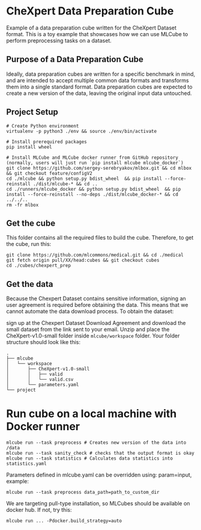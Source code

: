 # CheXpert Data Preparation Cube
Example of a data preparation cube written for the CheXpert Dataset format. This is a toy example that showcases how we can use MLCube to perform preprocessing tasks on a dataset. 

## Purpose of a Data Preparation Cube
Ideally, data preparation cubes are written for a specific benchmark in mind, and are intended to accept multiple common data formats and transforms them into a single standard format. Data preparation cubes are expected to create a new version of the data, leaving the original input data untouched.

## Project Setup
```
# Create Python environment 
virtualenv -p python3 ./env && source ./env/bin/activate

# Install prerequired packages
pip install wheel

# Install MLCube and MLCube docker runner from GitHub repository (normally, users will just run `pip install mlcube mlcube_docker`)
git clone https://github.com/sergey-serebryakov/mlbox.git && cd mlbox && git checkout feature/configV2
cd ./mlcube && python setup.py bdist_wheel  && pip install --force-reinstall ./dist/mlcube-* && cd ..
cd ./runners/mlcube_docker && python setup.py bdist_wheel  && pip install --force-reinstall --no-deps ./dist/mlcube_docker-* && cd ../../..
rm -fr mlbox
```

## Get the cube
This folder contains all the required files to build the cube. Therefore, to get the cube, run this:
```
git clone https://github.com/mlcommons/medical.git && cd ./medical
git fetch origin pull/XX/head:cubes && git checkout cubes
cd ./cubes/chexpert_prep
```

## Get the data
Because the Chexpert Dataset contains sensitive information, signing an user agreement is required before obtaining the data. This means that we cannot automate the data download process. To obtain the dataset:

sign up at the Chexpert Dataset Download Agreement and download the small dataset from the link sent to your email.
Unzip and place the CheXpert-v1.0-small folder inside `mlcube/workspace` folder. Your folder structure should look like this:
```
.
├── mlcube
│   └── workspace
│       ├── CheXpert-v1.0-small
│       │   ├── valid
│       │  	└── valid.csv
│       └── parameters.yaml
└── project
```
# Run cube on a local machine with Docker runner
```
mlcube run --task preprocess # Creates new version of the data into /data
mlcube run --task sanity_check # checks that the output format is okay
mlcube run --task statistics # Calculates data statistics into statistics.yaml
```
Parameters defined in mlcube.yaml can be overridden using: param=input, example:
```
mlcube run --task preprocess data_path=path_to_custom_dir
```
We are targeting pull-type installation, so MLCubes should be available on docker hub. If not, try this:

```
mlcube run ... -Pdocker.build_strategy=auto
```